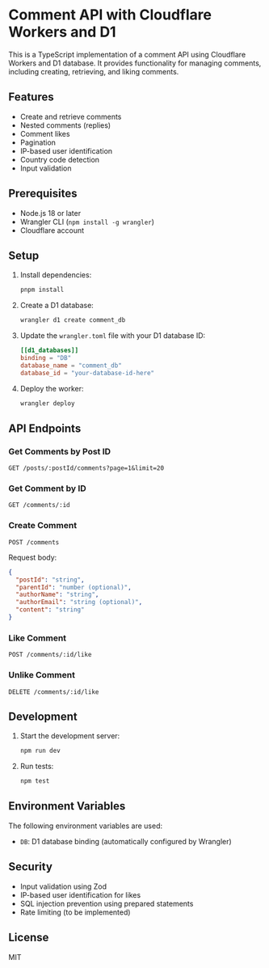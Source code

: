# Comment API with Cloudflare Workers and D1

This is a TypeScript implementation of a comment API using Cloudflare Workers and D1 database. It provides functionality for managing comments, including creating, retrieving, and liking comments.

## Features

- Create and retrieve comments
- Nested comments (replies)
- Comment likes
- Pagination
- IP-based user identification
- Country code detection
- Input validation

## Prerequisites

- Node.js 18 or later
- Wrangler CLI (`npm install -g wrangler`)
- Cloudflare account

## Setup

1. Install dependencies:
   ```bash
   pnpm install
   ```

2. Create a D1 database:
   ```bash
   wrangler d1 create comment_db
   ```

3. Update the `wrangler.toml` file with your D1 database ID:
   ```toml
   [[d1_databases]]
   binding = "DB"
   database_name = "comment_db"
   database_id = "your-database-id-here"
   ```

4. Deploy the worker:
   ```bash
   wrangler deploy
   ```

## API Endpoints

### Get Comments by Post ID
```
GET /posts/:postId/comments?page=1&limit=20
```

### Get Comment by ID
```
GET /comments/:id
```

### Create Comment
```
POST /comments
```
Request body:
```json
{
  "postId": "string",
  "parentId": "number (optional)",
  "authorName": "string",
  "authorEmail": "string (optional)",
  "content": "string"
}
```

### Like Comment
```
POST /comments/:id/like
```

### Unlike Comment
```
DELETE /comments/:id/like
```

## Development

1. Start the development server:
   ```bash
   npm run dev
   ```

2. Run tests:
   ```bash
   npm test
   ```

## Environment Variables

The following environment variables are used:

- `DB`: D1 database binding (automatically configured by Wrangler)

## Security

- Input validation using Zod
- IP-based user identification for likes
- SQL injection prevention using prepared statements
- Rate limiting (to be implemented)

## License

MIT 